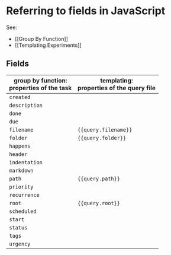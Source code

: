 # Referring to fields in JavaScript

See:

- [[Group By Function]]
- [[Templating Experiments]]

## Fields

| group by function:<br>properties of the task | templating:<br>properties of the query file |
| -------------------------------------------- | ------------------------------------------- |
| `created`                                    |                                             |
| `description`                                |                                             |
| `done`                                       |                                             |
| `due`                                        |                                             |
| `filename`                                   | `{{query.filename}}`                        |
| `folder`                                     | `{{query.folder}}`                          |
| `happens`                                    |                                             |
| `header`                                     |                                             |
| `indentation`                                |                                             |
| `markdown`                                   |                                             |
| `path`                                       | `{{query.path}}`                            |
| `priority`                                   |                                             |
| `recurrence`                                 |                                             |
| `root`                                       | `{{query.root}}`                            |
| `scheduled`                                  |                                             |
| `start`                                      |                                             |
| `status`                                     |                                             |
| `tags`                                       |                                             |
| `urgency`                                    |                                             |

